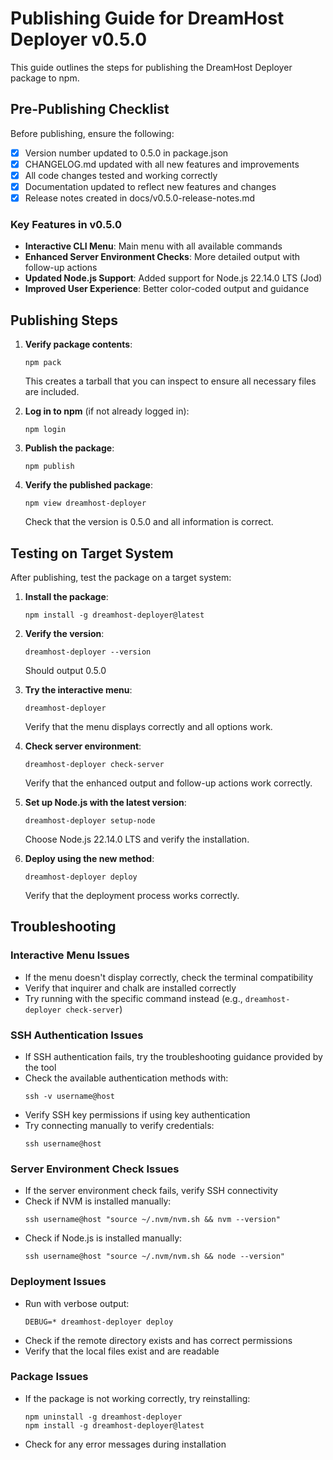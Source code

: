 # Publishing Guide for DreamHost Deployer v0.5.0

This guide outlines the steps for publishing the DreamHost Deployer package to npm.

## Pre-Publishing Checklist

Before publishing, ensure the following:

- [x] Version number updated to 0.5.0 in package.json
- [x] CHANGELOG.md updated with all new features and improvements
- [x] All code changes tested and working correctly
- [x] Documentation updated to reflect new features and changes
- [x] Release notes created in docs/v0.5.0-release-notes.md

### Key Features in v0.5.0

- **Interactive CLI Menu**: Main menu with all available commands
- **Enhanced Server Environment Checks**: More detailed output with follow-up actions
- **Updated Node.js Support**: Added support for Node.js 22.14.0 LTS (Jod)
- **Improved User Experience**: Better color-coded output and guidance

## Publishing Steps

1. **Verify package contents**:
   ```
   npm pack
   ```
   This creates a tarball that you can inspect to ensure all necessary files are included.

2. **Log in to npm** (if not already logged in):
   ```
   npm login
   ```

3. **Publish the package**:
   ```
   npm publish
   ```

4. **Verify the published package**:
   ```
   npm view dreamhost-deployer
   ```
   Check that the version is 0.5.0 and all information is correct.

## Testing on Target System

After publishing, test the package on a target system:

1. **Install the package**:
   ```
   npm install -g dreamhost-deployer@latest
   ```

2. **Verify the version**:
   ```
   dreamhost-deployer --version
   ```
   Should output 0.5.0

3. **Try the interactive menu**:
   ```
   dreamhost-deployer
   ```
   Verify that the menu displays correctly and all options work.

4. **Check server environment**:
   ```
   dreamhost-deployer check-server
   ```
   Verify that the enhanced output and follow-up actions work correctly.

5. **Set up Node.js with the latest version**:
   ```
   dreamhost-deployer setup-node
   ```
   Choose Node.js 22.14.0 LTS and verify the installation.

6. **Deploy using the new method**:
   ```
   dreamhost-deployer deploy
   ```
   Verify that the deployment process works correctly.

## Troubleshooting

### Interactive Menu Issues
- If the menu doesn't display correctly, check the terminal compatibility
- Verify that inquirer and chalk are installed correctly
- Try running with the specific command instead (e.g., `dreamhost-deployer check-server`)

### SSH Authentication Issues
- If SSH authentication fails, try the troubleshooting guidance provided by the tool
- Check the available authentication methods with:
  ```
  ssh -v username@host
  ```
- Verify SSH key permissions if using key authentication
- Try connecting manually to verify credentials:
  ```
  ssh username@host
  ```

### Server Environment Check Issues
- If the server environment check fails, verify SSH connectivity
- Check if NVM is installed manually:
  ```
  ssh username@host "source ~/.nvm/nvm.sh && nvm --version"
  ```
- Check if Node.js is installed manually:
  ```
  ssh username@host "source ~/.nvm/nvm.sh && node --version"
  ```

### Deployment Issues
- Run with verbose output:
  ```
  DEBUG=* dreamhost-deployer deploy
  ```
- Check if the remote directory exists and has correct permissions
- Verify that the local files exist and are readable

### Package Issues
- If the package is not working correctly, try reinstalling:
  ```
  npm uninstall -g dreamhost-deployer
  npm install -g dreamhost-deployer@latest
  ```
- Check for any error messages during installation 